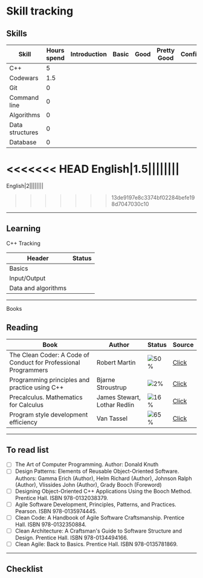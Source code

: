  # Skill tracking

## Skills

Skill|Hours spend|Introduction|Basic|Good|Pretty Good|Confident|Awesome
-----|-----------|------------|-----|----|-----------|---------|-------
C++  |      5||||||
Codewars|   1.5||||||
Git|        0||||||
Command line|0||||||
Algorithms|0|||||||
Data structures|0||||||
Database|0|||||||
<<<<<<< HEAD
English|1.5||||||||
=======
English|2||||||||
>>>>>>> 13de9197e8c3374bf02284befe198d7047030c10

_____

## Learning

C++ Tracking

Header|Status
------|------
Basics| 
Input/Output| 
Data and algorithms| 

_____

 Books

## Reading

Book |Author|Status|Source
-----|-----------|-------|------
The Clean Coder: A Code of Conduct for Professional Programmers| Robert Martin|![50%](https://progress-bar.dev/100)|[Click](https://www.goodreads.com/book/show/10284614-the-clean-coder)
Programming principles and practice using C++|Bjarne Stroustrup|![2%](https://progress-bar.dev/24)|[Click](https://clck.ru/VUb9j)
Precalculus. Mathematics for Calculus|James Stewart, Lothar Redlin|![16%](https://progress-bar.dev/21)|[Click](https://clck.ru/VUbBq)
Program style development efficiency| Van Tassel| ![65%](https://progress-bar.dev/75)|[Click](https://clck.ru/VUbEG)
_____

## To read list

- [ ] The Art of Computer Programming. Author: Donald Knuth
- [ ] Design Patterns: Elements of Reusable Object-Oriented Software. Authors:  Gamma Erich (Author), Helm Richard (Author), Johnson Ralph (Author), Vlissides John (Author), Grady Booch (Foreword) 
- [ ] Designing Object-Oriented C++ Applications Using the Booch Method. Prentice Hall. ISBN 978-0132038379.
- [ ] Agile Software Development, Principles, Patterns, and Practices. Pearson. ISBN 978-0135974445.
- [ ] Clean Code: A Handbook of Agile Software Craftsmanship. Prentice Hall. ISBN 978-0132350884.
- [ ] Clean Architecture: A Craftsman's Guide to Software Structure and Design. Prentice Hall. ISBN 978-0134494166.
- [ ] Clean Agile: Back to Basics. Prentice Hall. ISBN 978-0135781869.
____


##   Checklist

 

